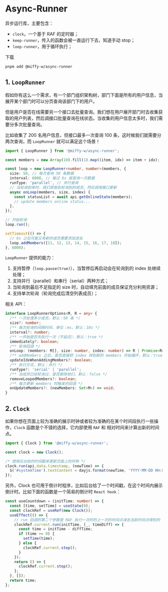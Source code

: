 # Async-Runner

异步运行库，主要包含：

- `clock`，一个基于 RAF 的定时器；
- `keep-runner`，传入的函数会被一直运行下去，知道手动 stop；
- `loop-runner`，用于循环执行；

下载

```bash
pnpm add @miffy-w/async-runner
```

## 1. `LoopRunner`

假如你有这么一个需求，有一个部门组织架构树，部门下面是所有的用户信息，当展开某个部门时可以分页查询该部门下的用户。

但是用户是否在线需要另一个接口去批量查询。我们想在用户展开部门时去收集获取的用户列表，然后调接口批量查询在线状态。当收集的用户信息太多时，我们需要分多次批量查询。

比如收集了 200 名用户信息，但接口最多一次查询 100 条，这时候我们就需要分两次查询，而 `LoopRunner` 就可以满足这个场景！

```ts
import { LoopRunner } from '@miffy-w/async-runner';

const members = new Array(10).fill(1).map((item, idx) => item + idx);

const loop = new LoopRunner<number, number>(members, {
  size: 50, // 每次查询 50 条数据
  interval: 6000, // 每过 6s 就查询一次数据
  runType: 'parallel', // 并行查询
  // 当轮询到来时，我们获取到轮询到的成员，然后调用接口更新
  async onLoop(members, size, index) {
    const statusList = await api.getOnlineState(members);
    // update members online status...
  },
});

// 开始轮询
loop.run();

setTimeout(() => {
  // 6s 之后可能又有新的成员需要添加进去
  loop.addMembers([11, 12, 13, 14, 15, 16, 17, 18]);
}, 6000);
```

`LoopRunner` 提供的能力：

1. 支持暂停（`loop.pause(true)`），当暂停后再启动会在轮询到的 index 处继续处理；
2. 支持并行（parallel）和串行（serial）两种方式；
3. 当轮询到最后不足指定的 size 时，自动填充前面的成员保证充分利用资源；
4. 支持单次轮询（轮询完成后清空列表成员）；

相关 API：

```ts
interface LoopRunnerOptions<M, R = any> {
  /** 一次处理多少成员，默认：50 条 */
  size?: number;
  /** 每次轮询的间隔时间，单位：ms，默认：10s */
  interval?: number;
  /** 一开始是否先执行一次（不延迟），默认：true */
  immediately?: boolean;
  /** 轮询回调 */
  onLoop: (members: M[], size: number, index: number) => R | Promise<R>;
  /** addMembers 之后，是否直接把 index 转到新的 members 开始循环，默认：true */
  updateIdxWhenAddingMembers?: boolean;
  /** 执行方式，默认：并行 */
  runType?: 'serial' | 'parallel';
  /** 当成员已经轮询过，是否删除他们，默认：false */
  removeLoopedMembers?: boolean;
  /** 每次更新 members 时触发的回调 */
  onUpdateMembers?: (newMembers: Set<M>) => void;
}
```

## 2. `Clock`

如果你想在页面上较为准确的展示时钟或者较为准确的在某个时间段执行一些操作，`Clock` 函数是个不错的选择，它内部使用 `RAF` 和 相对时间来计算出新的时间点。

```ts
import { Clock } from '@miffy-w/async-runner';

const clock = new Clock();

/* 使用后台给的时间戳来更新页面上的时钟 */
clock.run(api.data.timestamp, (newTime) => {
  $('#systemTime').textContent = dayjs.format(newTime, 'YYYY-MM-DD HH:mm:ss');
});
```

另外，Clock 也可用于倒计时程序，比如后台给了一个时间戳，在这个时间内展示倒计时。比如下面的函数是一个简易的倒计时 `React hook`：

```ts
const useCountdown = (initTime: number) => {
  const [time, setTime] = useState(0);
  const clockRef = useRef(new Clock());
  useEffect(() => {
    // run 回调的第二个参数是 RAF 执行一次时的上一次的时间点减去当前时间点得到的
    clockRef.current.run(initTime, (_, timeDiff) => {
      const time = initTime - diffTime;
      if (time >= 0) {
        setTime(time);
      } else {
        clockRef.current.stop();
      }
    });
    return () => {
      clockRef.current.stop();
    };
  }, []);
  return time;
};
```
